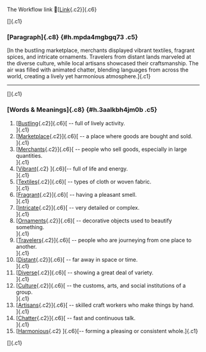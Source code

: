 The Workflow link
👏[[Link](https://www.google.com/url?q=http://www.google.com&sa=D&source=editors&ust=1761093639404432&usg=AOvVaw1Eu8LT1z43ux8hFoKrhXhc){.c2}]{.c6}

[]{.c1}

### [Paragraph]{.c8} {#h.mpda4mgbgq73 .c5}

[In the bustling marketplace, merchants displayed vibrant textiles,
fragrant spices, and intricate ornaments. Travelers from distant lands
marveled at the diverse culture, while local artisans showcased their
craftsmanship. The air was filled with animated chatter, blending
languages from across the world, creating a lively yet harmonious
atmosphere.]{.c1}

------------------------------------------------------------------------

[]{.c1}

### [Words & Meanings]{.c8} {#h.3aalkbh4jm0b .c5}

1.  [[Bustling](https://www.google.com/url?q=http://www.google.com&sa=D&source=editors&ust=1761093639405051&usg=AOvVaw0He0YRNUStXrNTqyJhFMb-){.c2}]{.c6}[ --
    full of lively activity.\
    ]{.c1}
2.  [[Marketplace](https://www.google.com/url?q=http://www.google.com&sa=D&source=editors&ust=1761093639405174&usg=AOvVaw3BFkQylw3zlfYaWiYeIsZD){.c2}]{.c6}[ --
    a place where goods are bought and sold.\
    ]{.c1}
3.  [[Merchants](https://www.google.com/url?q=http://www.google.com&sa=D&source=editors&ust=1761093639405280&usg=AOvVaw3y57eEpHI_L9UqHvho38b0){.c2}]{.c6}[ --
    people who sell goods, especially in large quantities.\
    ]{.c1}
4.  [[Vibrant](https://www.google.com/url?q=http://www.google.com&sa=D&source=editors&ust=1761093639405407&usg=AOvVaw2OKSblDPxwZ7YW0ztjzmZi){.c2}
    ]{.c6}[-- full of life and energy.\
    ]{.c1}
5.  [[Textiles](https://www.google.com/url?q=http://www.google.com&sa=D&source=editors&ust=1761093639405494&usg=AOvVaw0C2UjLBHgf70Cv9UZpXEMB){.c2}]{.c6}[ --
    types of cloth or woven fabric.\
    ]{.c1}
6.  [[Fragrant](https://www.google.com/url?q=http://www.google.com&sa=D&source=editors&ust=1761093639405588&usg=AOvVaw3T4Il7DOds4NfUsZQkz09Z){.c2}]{.c6}[ --
    having a pleasant smell.\
    ]{.c1}
7.  [[Intricate](https://www.google.com/url?q=http://www.google.com&sa=D&source=editors&ust=1761093639405675&usg=AOvVaw0yKxtLRu3a_jFitpKbGON2){.c2}]{.c6}[ --
    very detailed or complex.\
    ]{.c1}
8.  [[Ornaments](https://www.google.com/url?q=http://www.google.com&sa=D&source=editors&ust=1761093639405762&usg=AOvVaw0Q8ztH9VOqAYW4_2gs7JyI){.c2}]{.c6}[ --
    decorative objects used to beautify something.\
    ]{.c1}
9.  [[Travelers](https://www.google.com/url?q=http://www.google.com&sa=D&source=editors&ust=1761093639405867&usg=AOvVaw1Gwsii7LkXF023jP4S3_WT){.c2}]{.c6}[ --
    people who are journeying from one place to another.\
    ]{.c1}
10. [[Distant](https://www.google.com/url?q=http://www.google.com&sa=D&source=editors&ust=1761093639405975&usg=AOvVaw3OgHJ0a9zf2aA5B850_EGv){.c2}]{.c6}[ --
    far away in space or time.\
    ]{.c1}
11. [[Diverse](https://www.google.com/url?q=http://www.google.com&sa=D&source=editors&ust=1761093639406061&usg=AOvVaw1NnBlTGwb7gS1GOerIaVdO){.c2}]{.c6}[ --
    showing a great deal of variety.\
    ]{.c1}
12. [[Culture](https://www.google.com/url?q=http://www.google.com&sa=D&source=editors&ust=1761093639406150&usg=AOvVaw0z0hWvORVVfh5AzC5HTMD6){.c2}]{.c6}[ --
    the customs, arts, and social institutions of a group.\
    ]{.c1}
13. [[Artisans](https://www.google.com/url?q=http://www.google.com&sa=D&source=editors&ust=1761093639406261&usg=AOvVaw2tipd4phldIQ-F4N6Ixh1t){.c2}]{.c6}[ --
    skilled craft workers who make things by hand.\
    ]{.c1}
14. [[Chatter](https://www.google.com/url?q=http://www.google.com&sa=D&source=editors&ust=1761093639406384&usg=AOvVaw2uD36wtxR62iXFiDxCNUy1){.c2}]{.c6}[ --
    fast and continuous talk.\
    ]{.c1}
15. [[Harmonious](https://www.google.com/url?q=http://www.google.com&sa=D&source=editors&ust=1761093639406475&usg=AOvVaw1hrScWdYOONBImfYzcdjs1){.c2}
    ]{.c6}[-- forming a pleasing or consistent whole.]{.c1}

[]{.c1}
